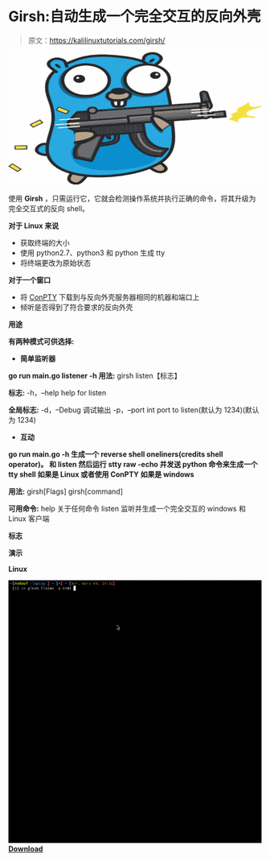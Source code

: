 # Girsh:自动生成一个完全交互的反向外壳

> 原文：<https://kalilinuxtutorials.com/girsh/>

[![Girsh : Automatically Spawn A Reverse Shell Fully Interactive](img/5d0859a39c59e649563a1a7b0cff6f8a.png "Girsh : Automatically Spawn A Reverse Shell Fully Interactive")](https://1.bp.blogspot.com/-U2aj1BmuXmY/YE4fRbZXW1I/AAAAAAAAIh0/xkIEl1Y4b4spB4eKqldlZwwqzRVvbw3awCLcBGAsYHQ/s728/golang_fire.png)

使用 **Girsh** ，只需运行它，它就会检测操作系统并执行正确的命令，将其升级为完全交互式的反向 shell。

**对于 Linux 来说**

*   获取终端的大小
*   使用 python2.7、python3 和 python 生成 tty
*   将终端更改为原始状态

**对于一个窗口**

*   将 [ConPTY](https://github.com/antonioCoco/ConPtyShell) 下载到与反向外壳服务器相同的机器和端口上
*   倾听是否得到了符合要求的反向外壳

**用途**

**有两种模式可供选择:**

*   **简单监听器**

**go run main.go listener -h
用法:**
girsh listen【标志】

**标志:**
-h，–help help for listen

**全局标志:**
-d，–Debug 调试输出
-p，–port int port to listen(默认为 1234)(默认为 1234)

*   **互动**

**go run main.go -h
生成一个 reverse shell oneliners(credits shell operator)。
和 listen 然后运行 stty raw -echo 并发送 python 命令来生成一个 tty shell 如果是 Linux
或者使用 ConPTY 如果是 windows**

**用法:**
girsh[Flags]
girsh[command]

**可用命令:**
help 关于任何命令
listen 监听并生成一个完全交互的 windows 和 Linux 客户端

**标志**

**演示**

**Linux**

![](img/236d0d926f642e4b2800f739974585aa.png)[**Download**](https://github.com/nodauf/Girsh)